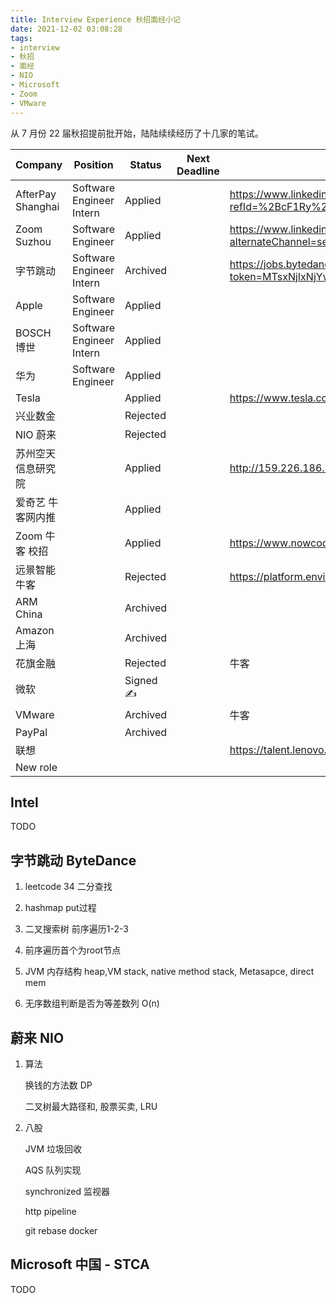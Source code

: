 ```yaml
---
title: Interview Experience 秋招面经小记
date: 2021-12-02 03:08:28
tags:
- interview
- 秋招
- 面经
- NIO
- Microsoft
- Zoom
- VMware
---
```


从 7 月份 22 届秋招提前批开始，陆陆续续经历了十几家的笔试。

<!-- more -->

| **Company**       | **Position**             | **Status** | **Next Deadline** | **Job Description**                                                                                                                                                          | **Comments** |
|-------------------|--------------------------|------------|-------------------|------------------------------------------------------------------------------------------------------------------------------------------------------------------------------|--------------|
| AfterPay Shanghai | Software Engineer Intern | Applied    |                   | https://www.linkedin.com/jobs/view/2472125613/?refId=%2BcF1Ry%2B70DJQfUCe9Yzj5A%3D%3D&trackingId=hQQWPYA%2BjHXpMBuVAVaYQQ%3D%3D                                              |              |
| Zoom Suzhou       | Software Engineer        | Applied    |                   | https://www.linkedin.com/jobs/view/2509124419/?alternateChannel=search&refId=XCRHEypCFv27RY2Bssp%2FGw%3D%3D&trackingId=XzXtZJxkYpzwRXvMx2Na6w%3D%3D&trk=d_flagship3_job_home |              |
| 字节跳动              | Software Engineer Intern | Archived   |                   | https://jobs.bytedance.com/referral/pc/position/6896331828800014606/detail?token=MTsxNjIxNjYwODEwOTQ5OzY4ODUxNDg2NzUxMTk3OTM2NzI7Njg5NjMzMTgyODgwMDAxNDYwNg                  |              |
| Apple             | Software Engineer        | Applied    |                   |                                                                                                                                                                              |              |
| BOSCH 博世          | Software Engineer Intern | Applied    |                   |                                                                                                                                                                              |              |
| 华为                | Software Engineer        | Applied    |                   |                                                                                                                                                                              |              |
| Tesla             |                          | Applied    |                   | https://www.tesla.com/careers/search/job/2021-campus-hiring-software-engineer-manufacture-software-80711?source=LinkedIn                                                     |              |
| 兴业数金              |                          | Rejected   |                   |                                                                                                                                                                              |              |
| NIO 蔚来            |                          | Rejected   |                   |                                                                                                                                                                              |              |
| 苏州空天信息研究院         |                          | Applied    |                   | http://159.226.186.165/resume_sz/myresume?id=360&type=1                                                                                                                      |              |
| 爱奇艺 牛客网内推         |                          | Applied    |                   |                                                                                                                                                                              |              |
| Zoom 牛客 校招        |                          | Applied    |                   | https://www.nowcoder.com/discuss/687193?type=0&order=0&pos=2&page=1&ncTraceId=&channel=-1&source_id=discuss_tag_nctrack                                                      |              |
| 远景智能 牛客           |                          | Rejected   |                   | https://platform.envisioncn.com/apps/hr/campus/student/#/main/resumeDelivery                                                                                                 |              |
| ARM China         |                          | Archived   |                   |                                                                                                                                                                              |              |
| Amazon 上海         |                          | Archived   |                   |                                                                                                                                                                              |              |
| 花旗金融              |                          | Rejected   |                   | 牛客                                                                                                                                                                           |              |
| 微软                |                          | Signed ✍️  |                   |                                                                                                                                                                              |              |
| VMware            |                          | Archived   |                   | 牛客                                                                                                                                                                           |              |
| PayPal            |                          | Archived   |                   |                                                                                                                                                                              |              |
| 联想                |                          |            |                   | https://talent.lenovo.com.cn/resume/myapply                                                                                                                                  |              |
| New role          |                          |            |                   |                                                                                                                                                                              |              |


## Intel

TODO

## 字节跳动 ByteDance

1. leetcode 34 二分查找
2. hashmap put过程
3. 二叉搜索树 前序遍历1-2-3
4. 前序遍历首个为root节点
5. JVM 内存结构 heap,VM stack, native method stack, Metasapce, direct mem

6. 无序数组判断是否为等差数列 O(n)

## 蔚来 NIO

1. 算法

    换钱的方法数 DP

    二叉树最大路径和, 股票买卖, LRU

2. 八股

    JVM 垃圾回收

    AQS 队列实现

    synchronized 监视器

    http pipeline

    git rebase  docker

## Microsoft 中国 - STCA

TODO
